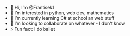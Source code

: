 - 👋 Hi, I’m @FrantisekI
- 👀 I’m interested in python, web dev, mathematics
- 🌱 I’m currently learning C# at school an web stuff
- 💞️ I’m looking to collaborate on whatever - I don't know
- ⚡ Fun fact: I do ballet 
<!--- - 📫 How to reach me: frantisekdomaths@gmail.com --->


<!---
FrantisekI/FrantisekI is a ✨ special ✨ repository because its `README.md` (this file) appears on your GitHub profile.
You can click the Preview link to take a look at your changes.
--->
